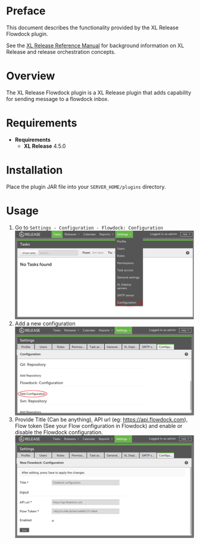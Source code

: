 # Preface #

This document describes the functionality provided by the XL Release Flowdock plugin.

See the [XL Release Reference Manual](https://docs.xebialabs.com/xl-release/4.5.x/reference_manual.html) for background information on XL Release and release orchestration concepts.

# Overview #

The XL Release Flowdock plugin is a XL Release plugin that adds capability for sending message to a flowdock inbox.

# Requirements #

* **Requirements**
	* **XL Release** 4.5.0

# Installation #

Place the plugin JAR file into your `SERVER_HOME/plugins` directory.

# Usage #

1. Go to `Settings - Configuration - Flowdock: Configuration`
   ![Flowdock configuration part 1](/src/doc/resources/images/Flowdock_configuration_1.png?raw=true "Flowdock configuration part 1")
2. Add a new configuration
   ![Flowdock configuration part 2](/src/doc/resources/images/Flowdock_configuration_2.png?raw=true "Flowdock configuration part 2")
3. Provide Title (Can be anything), API url (eg: https://api.flowdock.com), Flow token (See your Flow configuration in Flowdock) and enable or disable the Flowdock configuration.
   ![Flowdock configuration part 3](/src/doc/resources/images/Flowdock_configuration_3.png?raw=true "Flowdock configuration part 3")

